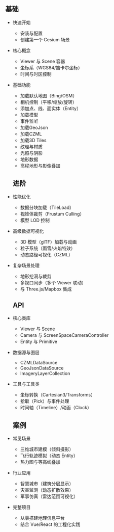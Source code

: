## 基础
- 快速开始
  - 安装与配置
  - 创建第一个 Cesium 场景
- 核心概念
  - Viewer 与 Scene 容器
  - 坐标系（WGS84/笛卡尔坐标）
  - 时间与时区控制
- 基础功能
  - 加载默认地图（Bing/OSM）
  - 相机控制（平移/缩放/旋转）
  - 添加点、线、面实体（Entity）
  - 加载模型
  - 事件监听
  - 加载GeoJson
  - 加载CZML
  - 加载3D Tiles
  - 纹理与材质
  - 光照与阴影
  - 地形数据
  - 高程地形与影像叠加

  ## 进阶
- 性能优化
  - 数据分块加载（TileLoad）
  - 视锥体裁剪（Frustum Culling）
  - 模型 LOD 控制
- 高级数据可视化
  - 3D 模型（glTF）加载与动画
  - 粒子系统（雨雪/火焰特效）
  - 动态路径可视化（CZML）
- 复杂场景处理
  - 地形挖洞与裁剪
  - 多视口同步（多个 Viewer 联动）
  - 与 Three.js/Mapbox 集成

  ## API
- 核心类库
  - Viewer 与 Scene
  - Camera 与 ScreenSpaceCameraController
  - Entity 与 Primitive
- 数据源与图层
  - CZMLDataSource
  - GeoJsonDataSource
  - ImageryLayerCollection
- 工具与工具类
  - 坐标转换（Cartesian3/Transforms）
  - 拾取（Pick）与事件处理
  - 时间轴（Timeline）/动画（Clock）

  ## 案例
- 常见场景
  - 三维城市建模（倾斜摄影）
  - 飞行轨迹模拟（动态 Entity）
  - 热力图与等高线叠加
- 行业应用
  - 智慧城市（建筑分层显示）
  - 灾害监测（动态扩散效果）
  - 军事仿真（雷达范围可视化）
- 完整项目
  - 从零搭建地理信息平台
  - 结合 Vue/React 的工程化实践